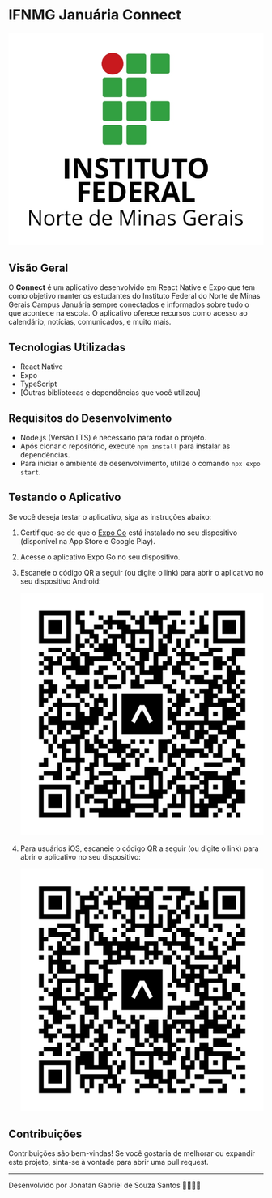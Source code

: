 # IFNMG Januária Connect

![IFNMG Januária Connect](/assets/ifnmg.jpg)

## Visão Geral

O **Connect** é um aplicativo desenvolvido em React Native e Expo que tem como objetivo manter os estudantes do Instituto Federal do Norte de Minas Gerais Campus Januária sempre conectados e informados sobre tudo o que acontece na escola. O aplicativo oferece recursos como acesso ao calendário, notícias, comunicados, e muito mais.

## Tecnologias Utilizadas

- React Native
- Expo
- TypeScript
- [Outras bibliotecas e dependências que você utilizou]

## Requisitos do Desenvolvimento

- Node.js (Versão LTS) é necessário para rodar o projeto.
- Após clonar o repositório, execute `npm install` para instalar as dependências.
- Para iniciar o ambiente de desenvolvimento, utilize o comando `npx expo start`.

## Testando o Aplicativo

Se você deseja testar o aplicativo, siga as instruções abaixo:

1. Certifique-se de que o [Expo Go](https://expo.dev/client) está instalado no seu dispositivo (disponível na App Store e Google Play).

2. Acesse o aplicativo Expo Go no seu dispositivo.

3. Escaneie o código QR a seguir (ou digite o link) para abrir o aplicativo no seu dispositivo Android:

   [![QR Code para Android](/assets/androidQRCODE.svg)](exp://u.expo.dev/update/af5a4757-2ae3-45da-a6e0-7ad1851c8af2)

4. Para usuários iOS, escaneie o código QR a seguir (ou digite o link) para abrir o aplicativo no seu dispositivo:

   [![QR Code para iOS](/assets/iosQRCODE.svg)](exp://u.expo.dev/update/5931fa40-0441-433a-94df-70a6373cd7a2)

## Contribuições

Contribuições são bem-vindas! Se você gostaria de melhorar ou expandir este projeto, sinta-se à vontade para abrir uma pull request.

---
Desenvolvido por Jonatan Gabriel de Souza Santos 👩‍💻👨‍💻
